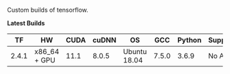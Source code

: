 Custom builds of tensorflow.

**Latest Builds**

| TF    | HW           | CUDA | cuDNN | OS           | GCC   | Python | Supports |                                                                                |
|-------|--------------|------|-------|--------------|-------|--------|----------|--------------------------------------------------------------------------------|
| 2.4.1 | x86_64 + GPU | 11.1 | 8.0.5 | Ubuntu 18.04 | 7.5.0 | 3.6.9  | No AVX   | [Download](https://github.com/adanhawth/tensorflow-builds/releases/tag/v2.4.1) |


